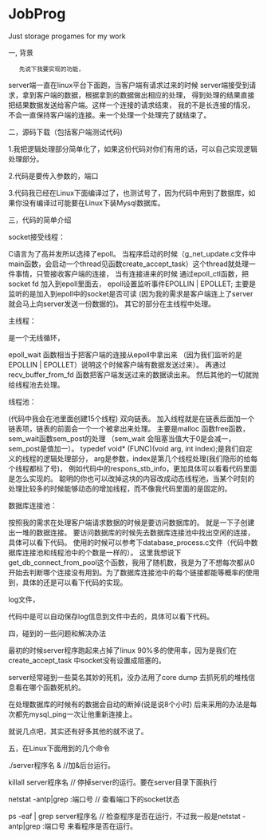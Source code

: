 # JobProg
Just storage progames for my work

一, 背景

       先说下我要实现的功能，
server端一直在linux平台下面跑，当客户端有请求过来的时候
server端接受到请求，拿到客户端的数据，根据拿到的数据做出相应的处理，
得到处理的结果直接把结果数据发送给客户端。这样一个连接的请求结束，
我的不是长连接的情况，不会一直保持客户端的连接。来一个处理一个处理完了就结束了。

二，源码下载（包括客户端测试代码)

1.我把逻辑处理部分简单化了，如果这份代码对你们有用的话，可以自己实现逻辑处理部分。

2.代码是要传入参数的，端口

3.代码我已经在Linux下面编译过了，也测试号了，因为代码中用到了数据库，如果你没有编译过可能要在Linux下装Mysql数据库。




三，代码的简单介绍

socket接受线程：

C语言为了高并发所以选择了epoll。
当程序启动的时候（g_net_update.c文件中main函数，会启动一个thread见函数create_accept_task）这个thread就处理一件事情，只管接收客户端的连接，
当有连接进来的时候 通过epoll_ctl函数，把socket fd 加入到epoll里面去，
epoll设置监听事件EPOLLIN | EPOLLET; 
主要是监听的是加入到epoll中的socket是否可读
(因为我的需求是客户端连上了server就会马上向server发送一份数据的)。
其它的部分在主线程中处理。


主线程：

是一个无线循环，

epoll_wait 函数相当于把客户端的连接从epoll中拿出来
（因为我们监听的是EPOLLIN | EPOLLET）说明这个时候客户端有数据发送过来）。
再通过recv_buffer_from_fd 函数把客户端发送过来的数据读出来。
然后其他的一切就抛给线程池去处理。


线程池：

(代码中我会在池里面创建15个线程) 双向链表。
加入线程就是在链表后面加一个链表项，链表的前面会一个一个被拿出来处理。
主要是malloc 函数free函数，sem_wait函数sem_post的处理
（sem_wait 会阻塞当值大于0是会减一，sem_post是值加一）。
typedef void* (FUNC)(void arg, int index);是我们自定义的线程的逻辑处理部分，
arg是参数，index是第几个线程处理(我们隐形的给每个线程都标了号)，
例如代码中的respons_stb_info，更加具体可以看看代码里面是怎么实现的。
聪明的你也可以改掉这块的内容改成动态线程池，当某个时刻的处理比较多的时候能够动态的增加线程，而不像我代码里面的是固定的。


数据库连接池：

按照我的需求在处理客户端请求数据的时候是要访问数据库的。
就是一下子创建出一堆的数据连接。
要访问数据库的时候先去数据库连接池中找出空闲的连接，具体可以看下代码。
使用的时候可以参考下database_process.c文件（代码中数据库连接池和线程池中的个数是一样的）。
这里我想说下get_db_connect_from_pool这个函数，我用了随机数，我是为了不想每次都从0开始去判断哪个连接没有用到。为了数据库连接池中的每个链接都能等概率的使用到，具体的还是可以看下代码的实现。

log文件，

代码中是可以自动保存log信息到文件中去的，具体可以看下代码。



四，碰到的一些问题和解决办法

最初的时候server程序跑起来占掉了linux 90%多的使用率，因为是我们在create_accept_task 中socket没有设置成阻塞的。

server经常碰到一些莫名其妙的死机，没办法用了core dump 去抓死机的堆栈信息看在哪个函数死机的。

在处理数据库的时候有的数据会自动的断掉(说是说8个小时) 后来采用的办法是每次都先mysql_ping一次让他重新连接上。

就说几点吧，其实还有好多其他的就不说了。




五，在Linux下面用到的几个命令

./server程序名 & //加&后台运行。

killall server程序名 // 停掉server的运行。要在server目录下面执行

netstat -antp|grep :端口号 // 查看端口下的socket状态

ps -eaf | grep server程序名 // 检查程序是否在运行，不过我一般是netstat -antp|grep :端口号 来看程序是否在运行。

